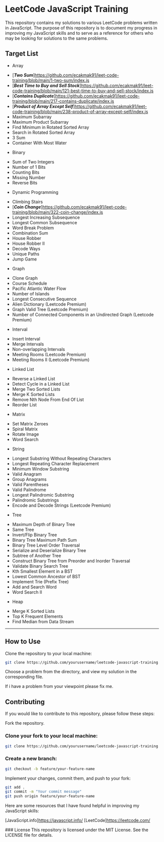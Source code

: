 # LeetCode JavaScript Training

This repository contains my solutions to various LeetCode problems written in JavaScript. The purpose of this repository is to document my progress in improving my JavaScript skills and to serve as a reference for others who may be looking for solutions to the same problems.

## Target List
- Array
* [__*Two Sum*__]https://github.com/ecakmak91/leet-code-training/blob/main/1-two-sum/index.js
* [__*Best Time to Buy and Sell Stock*__]https://github.com/ecakmak91/leet-code-training/blob/main/121-best-time-to-buy-and-sell-stock/index.js
* [__*Contains Duplicate*__]https://github.com/ecakmak91/leet-code-training/blob/main/217-contains-duplicate/index.js
* [__*Product of Array Except Self*__]https://github.com/ecakmak91/leet-code-training/blob/main/238-product-of-array-except-self/index.js
* Maximum Subarray
* Maximum Product Subarray
* Find Minimum in Rotated Sorted Array
* Search in Rotated Sorted Array
* 3 Sum
* Container With Most Water
- Binary
* Sum of Two Integers
* Number of 1 Bits
* Counting Bits
* Missing Number
* Reverse Bits
- Dynamic Programming
* Climbing Stairs
* [__*Coin Change*__]https://github.com/ecakmak91/leet-code-training/blob/main/322-coin-change/index.js
* Longest Increasing Subsequence
* Longest Common Subsequence
* Word Break Problem
* Combination Sum
* House Robber
* House Robber II
* Decode Ways
* Unique Paths
* Jump Game
- Graph
* Clone Graph
* Course Schedule
* Pacific Atlantic Water Flow
* Number of Islands
* Longest Consecutive Sequence
* Alien Dictionary (Leetcode Premium)
* Graph Valid Tree (Leetcode Premium)
* Number of Connected Components in an Undirected Graph (Leetcode Premium)
- Interval
* Insert Interval
* Merge Intervals
* Non-overlapping Intervals
* Meeting Rooms (Leetcode Premium)
* Meeting Rooms II (Leetcode Premium)
- Linked List
* Reverse a Linked List
* Detect Cycle in a Linked List
* Merge Two Sorted Lists
* Merge K Sorted Lists
* Remove Nth Node From End Of List
* Reorder List
- Matrix
* Set Matrix Zeroes
* Spiral Matrix
* Rotate Image
* Word Search
- String
* Longest Substring Without Repeating Characters
* Longest Repeating Character Replacement
* Minimum Window Substring
* Valid Anagram
* Group Anagrams
* Valid Parentheses
* Valid Palindrome
* Longest Palindromic Substring
* Palindromic Substrings
* Encode and Decode Strings (Leetcode Premium)
- Tree
* Maximum Depth of Binary Tree
* Same Tree
* Invert/Flip Binary Tree
* Binary Tree Maximum Path Sum
* Binary Tree Level Order Traversal
* Serialize and Deserialize Binary Tree
* Subtree of Another Tree
* Construct Binary Tree from Preorder and Inorder Traversal
* Validate Binary Search Tree
* Kth Smallest Element in a BST
* Lowest Common Ancestor of BST
* Implement Trie (Prefix Tree)
* Add and Search Word
* Word Search II
- Heap
* Merge K Sorted Lists
* Top K Frequent Elements
* Find Median from Data Stream

---

## How to Use
Clone the repository to your local machine:

```bash
git clone https://github.com/yourusername/leetcode-javascript-training.git
```

Choose a problem from the directory, and view my solution in the corresponding file.

If i have a problem from your viewpoint please fix me.

## Contributing
If you would like to contribute to this repository, please follow these steps:

Fork the repository.

### Clone your fork to your local machine:

```bash
git clone https://github.com/yourusername/leetcode-javascript-training.git
```

### Create a new branch:
```bash
git checkout -b feature/your-feature-name
```
Implement your changes, commit them, and push to your fork:

```bash
git add .
git commit -m "Your commit message"
git push origin feature/your-feature-name
```
Here are some resources that I have found helpful in improving my JavaScript skills:

[JavaScript.info]https://javascript.info/
[LeetCode]https://leetcode.com/

### License
This repository is licensed under the MIT License. See the LICENSE file for details.